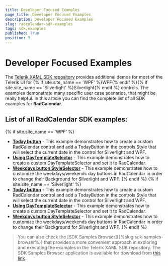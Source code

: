 ```yaml
---
title: Developer Focused Examples
page_title: Developer Focused Examples
description: Developer Focused Examples
slug: radcalendar-sdk-examples
tags: sdk,examples
published: True
position: 3
---
```


# Developer Focused Examples

The [Telerik XAML SDK repository](https://github.com/telerik/xaml-sdk/tree/master/) provides additional demos for most of the Telerik UI for {% if site.site_name == 'WPF' %}WPF{% endif %}{% if site.site_name == 'Silverlight' %}Silverlight{% endif %} controls. The examples demonstrate many specific user case scenarios, that might be really helpful. In this article you can find the complete list of all SDK examples for __RadCalendar__.

## List of all RadCalendar SDK examples:

{% if site.site_name == 'WPF' %}

* __[Today button](https://github.com/telerik/xaml-sdk/tree/master/Calendar/TodayButton)__ - This example demonstrates how to create a custom RadCalendar control and add a TodayButton in the controls Style that will select the current date  in the control for Silverlight and WPF.
* __[Using DayTemplateSelector](https://github.com/telerik/xaml-sdk/tree/master/Calendar/UsingDayTemplateSelector)__ - 
This example demonstrates how to create a custom DayTemplateSelector and set it to RadCalendar.
* __[Weekdays button StyleSelector](https://github.com/telerik/xaml-sdk/tree/master/Calendar/WeekdaysButtonStyleSelector)__ - 
This example demonstrates how to customize the weekdays/weekends day buttons in RadCalendar in order to change their Background for Silverlight and WPF.
{% endif %}
{% if site.site_name == 'Silverlight' %}
* __[Today button](https://github.com/telerik/xaml-sdk/tree/master/Calendar/TodayButton)__ - This example demonstrates how to create a custom RadCalendar control and add a TodayButton in the controls Style that will select the current date  in the control for Silverlight and WPF.
* __[Using DayTemplateSelector](https://github.com/telerik/xaml-sdk/tree/master/Calendar/UsingDayTemplateSelector)__ - 
This example demonstrates how to create a custom DayTemplateSelector and set it to RadCalendar.
* __[Weekdays button StyleSelector](https://github.com/telerik/xaml-sdk/tree/master/Calendar/WeekdaysButtonStyleSelector)__ - 
This example demonstrates how to customize the weekdays/weekends day buttons in RadCalendar in order to change their Background for Silverlight and WPF.
{% endif %}

>You can also check the [SDK Samples Browser]({%slug sdk-samples-browser%}) that provides a more convenient approach in exploring and executing the examples in the Telerik XAML SDK repository. The SDK Samples Browser application is available for download from [this link](http://demos.telerik.com/xaml-sdkbrowser/).